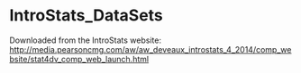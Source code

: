 # IntroStats_DataSets
Downloaded from the IntroStats website: http://media.pearsoncmg.com/aw/aw_deveaux_introstats_4_2014/comp_website/stat4dv_comp_web_launch.html
